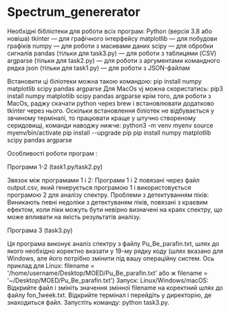 # Spectrum_genererator
Необхідні бібліотеки для роботи всіх програм:
Python (версія 3.8 або новіша)
tkinter — для графічного інтерфейсу
matplotlib — для побудови графіків
numpy — для роботи з масивами даних
scipy — для обробки сигналів
pandas (тільки для task3.py) — для роботи з таблицями (CSV)
argparse (тільки для task2.py) — для роботи з аргументами командного рядка
json (тільки для task1.py) — для роботи з JSON-файлам

Встановити ці біліотеки можна такою командою:
pip install numpy matplotlib scipy pandas argparse
Для MacOs vj можна скористатись:
pip3 install numpy matplotlib scipy pandas argparse
крім того, для роботи з MacOs, раджу скачати python через brew і встановлювати додатково tkinter через нього.
Оскільки встановлення біліотек не відбувається у звчиному терміналі, то працювати краще у штучно створеному серидовищі, команди наводжу нижче:
python3 -m venv myenv
source myenv/bin/activate
pip install --upgrade pip
pip install numpy matplotlib scipy pandas argparse

Особливості роботи програм :
  
Програми 1-2 (task1.py/task2.py)

Звязок між програмами 1 і 2:
Програми 1 і 2 повязані через файл output.csv, який генерується програмою 1 і використовується програмою 2 для аналізу спектру.
Проблеми з детектуванням піків:
Виникають певні недоліки з детектуваням піків, повязані з краєвим ефектом, коли піки можуть бути невірно визначені на краях спектру,
що може впливати на якість результатів аналізу.

Програма 3 (task3.py)

Ця програма виконує аналіз спектру з файлу Pu_Be_parafin.txt, шлях до якого необхідно коректно вказати у 19-му рядку коду 
(шлях вказано для Windows, але його потрібно змінити під вашу операційну систем. Ось приклад для Linux:
filename = '/home/username/Desktop/MOED/Pu_Be_parafin.txt' або ж filename = '~/Desktop/MOED/Pu_Be_parafin.txt')
Запуск:
Linux/Windows/macOS:
Відкрийте файл і змініть значення змінної filename на коректний шлях до файлу fon_1week.txt.
Відкрийте термінал і перейдіть у директорію, де знаходиться файл.
Запустіть команду: python task3.py.
